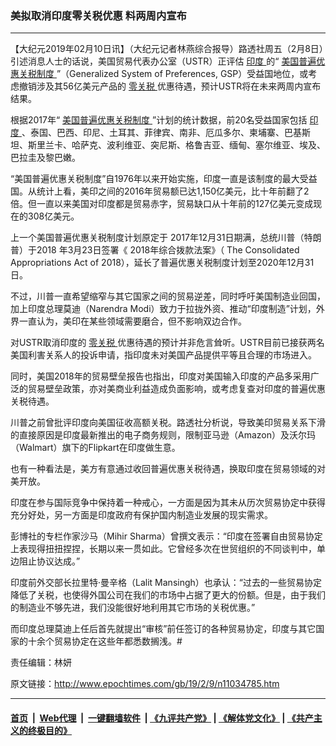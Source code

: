 ### 美拟取消印度零关税优惠 料两周内宣布
------------------------

<p>
 【大纪元2019年02月10日讯】（大纪元记者林燕综合报导）路透社周五（2月8日）引述消息人士的话说，美国贸易代表办公室（USTR）正评估
 <a href="http://www.epochtimes.com/gb/tag/%E5%8D%B0%E5%BA%A6.html">
  印度
 </a>
 的“
 <a href="http://www.epochtimes.com/gb/tag/%E7%BE%8E%E5%9B%BD%E6%99%AE%E9%81%8D%E4%BC%98%E6%83%A0%E5%85%B3%E7%A8%8E%E5%88%B6%E5%BA%A6.html">
  美国普遍优惠关税制度
 </a>
 ”（Generalized System of Preferences, GSP）受益国地位，或考虑撤销涉及其56亿美元产品的
 <a href="http://www.epochtimes.com/gb/tag/%E9%9B%B6%E5%85%B3%E7%A8%8E.html">
  零关税
 </a>
 优惠待遇，预计USTR将在未来两周内宣布结果。
</p>
<p>
 根据2017年“
 <a href="http://www.epochtimes.com/gb/tag/%E7%BE%8E%E5%9B%BD%E6%99%AE%E9%81%8D%E4%BC%98%E6%83%A0%E5%85%B3%E7%A8%8E%E5%88%B6%E5%BA%A6.html">
  美国普遍优惠关税制度
 </a>
 ”计划的统计数据，前20名受益国家包括
 <a href="http://www.epochtimes.com/gb/tag/%E5%8D%B0%E5%BA%A6.html">
  印度
 </a>
 、泰国、巴西、印尼、土耳其、菲律宾、南非、厄瓜多尔、柬埔寨、巴基斯坦、斯里兰卡、哈萨克、波利维亚、突尼斯、格鲁吉亚、缅甸、塞尔维亚、埃及、巴拉圭及黎巴嫩。
</p>
<p>
 “美国普遍优惠关税制度”自1976年以来开始实施，印度一直是该制度的最大受益国。从统计上看，美印之间的2016年贸易额已达1,150亿美元，比十年前翻了2倍。但一直以来美国对印度都是贸易赤字，贸易缺口从十年前的127亿美元变成现在的308亿美元。
</p>
<p>
 上一个美国普遍优惠关税制度计划原定于 2017年12月31日期满，总统川普（特朗普）于2018 年3月23日签署《 2018年综合拨款法案》（ The Consolidated Appropriations Act of 2018），延长了普遍优惠关税制度计划至2020年12月31日。
</p>
<p>
 不过，川普一直希望缩窄与其它国家之间的贸易逆差，同时呼吁美国制造业回国，加上印度总理莫迪（Narendra Modi）致力于拉拢外资、推动“印度制造”计划，外界一直认为，美印在某些领域需要磨合，但不影响双边合作。
</p>
<p>
 对USTR取消印度的
 <a href="http://www.epochtimes.com/gb/tag/%E9%9B%B6%E5%85%B3%E7%A8%8E.html">
  零关税
 </a>
 优惠待遇的预计并非危言耸听。USTR目前已接获两名美国利害关系人的投诉申请，指印度未对美国产品提供平等且合理的市场进入。
</p>
<p>
 同时，美国2018年的贸易壁垒报告也指出，印度对美国输入印度的产品多采用广泛的贸易壁垒政策，亦对美商业利益造成负面影响，或考虑复查对印度的普遍优惠关税待遇。
</p>
<p>
 川普之前曾批评印度向美国征收高额关税。路透社分析说，导致美印贸易关系下滑的直接原因是印度最新推出的电子商务规则，限制亚马逊（Amazon）及沃尔玛（Walmart）旗下的Flipkart在印度做生意。
</p>
<p>
 也有一种看法是，美方有意通过收回普遍优惠关税待遇，换取印度在贸易领域的对美开放。
</p>
<p>
 印度在参与国际竞争中保持着一种戒心，一方面是因为其未从历次贸易协定中获得充分好处，另一方面是印度政府有保护国内制造业发展的现实需求。
</p>
<p>
 彭博社的专栏作家沙马（Mihir Sharma）曾撰文表示：“印度在签署自由贸易协定上表现得扭扭捏捏，长期以来一贯如此。它曾经多次在世贸组织的不同谈判中，单边阻止协议达成。”
</p>
<p>
 印度前外交部长拉里特‧曼辛格（Lalit Mansingh）也承认：“过去的一些贸易协定降低了关税，也使得外国公司在我们的市场中占据了更大的份额。但是，由于我们的制造业不够先进，我们没能很好地利用其它市场的关税优惠。”
</p>
<p>
 而印度总理莫迪上任后首先就提出“审核”前任签订的各种贸易协定，印度与其它国家的十余个贸易协定在这些年都悉数搁浅。#
</p>
<p>
 责任编辑：林妍
</p>

原文链接：http://www.epochtimes.com/gb/19/2/9/n11034785.htm


------------------------
#### [首页](https://github.com/gfw-breaker/banned-news/blob/master/README.md) &nbsp;|&nbsp; [Web代理](https://github.com/labour-camp/helloworld) &nbsp;|&nbsp; [一键翻墙软件](https://github.com/gfw-breaker/nogfw/blob/master/README.md) &nbsp;| [《九评共产党》](https://github.com/gfw-breaker/9ping.md/blob/master/README.md#九评之一评共产党是什么) | [《解体党文化》](https://github.com/gfw-breaker/jtdwh.md/blob/master/README.md) | [《共产主义的终极目的》](https://github.com/gfw-breaker/gczydzjmd.md/blob/master/README.md)

